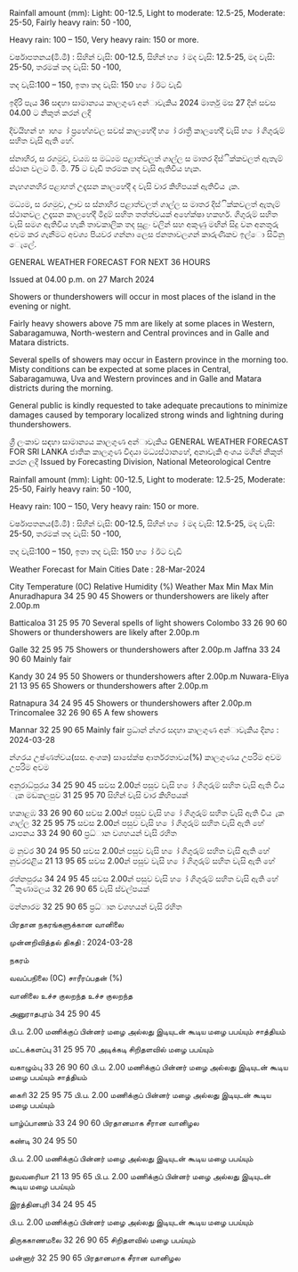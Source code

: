 Rainfall amount (mm): Light: 00-12.5, Light to moderate: 12.5-25, Moderate: 25-50, Fairly heavy rain: 50 -100,

Heavy rain: 100 – 150, Very heavy rain: 150 or more.

වර්ෂාපතනය(මි.මී) : සිහින් වැසි: 00-12.5, සිහින් හ ෝ මද වැසි: 12.5-25, මද වැසි: 25-50, තරමක් තද වැසි: 50 -100,

තද වැසි:100 – 150, ඉතා තද වැසි: 150 හ ෝ ඊට වැඩි

ඉදිරි පැය 36 සඳහා සාමාන්‍යය කාලගුණ අන්‍ාවැකිය 2024 මාර්තු මස 27 දින්‍ සවස 04.00 ට නිකුත් කරන්‍ ලදි

දිවයිහන් හ ාහ ෝ ප්‍රහේශවල සවස් කාලහේදී හ ෝ රාත්‍රී කාලහේදී වැසි හ ෝ ගිගුරුම් සහිත වැසි ඇති හේ.

ස්නාහිර, ස රගමුව, වයඹ ස මධ්‍යම පළාත්වලත් ගාල්ල ස මාතර දිස්ික්කවලත් ඇතැම් ස්ථාන වලට මි. මී. 75 ට වැඩි තරමක තද වැසි ඇතිවිය හැක.

නැහගනහිර පළාහත් උදෑසන කාලහේදී ද වැසි වාර කිහිපයක් ඇතිවිය ැක.

මධ්‍යම, ස රගමුව, ඌව ස ස්නාහිර පළාත්වලත් ගාල්ල ස මාතර දිස්ික්කවලත් ඇතැම් ස්ථානවල උදෑසන කාලහේදී මීදුම් සහිත තත්ත්වයක් අහේක්ෂා හකහර්. ගිගුරුම් සහිත වැසි සමග ඇතිවිය හැකි තාවකාලික තද සුළං වලින් සහ අකුණු මඟින් සිදු වන අනතුරු අවම කර ගැනීමට අවශ්‍ය පියවර ගන්නා ලෙස ජනතාවලගන් කාරුණිකව ඉල්ො සිටිනු ෙැලේ.

GENERAL WEATHER FORECAST FOR NEXT 36 HOURS

Issued at 04.00 p.m. on 27 March 2024

Showers or thundershowers will occur in most places of the island in the evening or night.

Fairly heavy showers above 75 mm are likely at some places in Western, Sabaragamuwa, North-western and Central provinces and in Galle and Matara districts.

Several spells of showers may occur in Eastern province in the morning too. Misty conditions can be expected at some places in Central, Sabaragamuwa, Uva and Western provinces and in Galle and Matara districts during the morning.

General public is kindly requested to take adequate precautions to minimize damages caused by temporary localized strong winds and lightning during thundershowers.

ශ්‍රී ලංකාව සඳහා සාමාන්‍යය කාලගුණ අන්‍ාවැකිය GENERAL WEATHER FORECAST FOR SRI LANKA ජාතික කාලගුණ විදයා මධ්‍යස්ථානහේ, අනාවැකි අංශය මගින් නිකුත් කරන ලදි Issued by Forecasting Division, National Meteorological Centre

Rainfall amount (mm): Light: 00-12.5, Light to moderate: 12.5-25, Moderate: 25-50, Fairly heavy rain: 50 -100,

Heavy rain: 100 – 150, Very heavy rain: 150 or more.

වර්ෂාපතනය(මි.මී) : සිහින් වැසි: 00-12.5, සිහින් හ ෝ මද වැසි: 12.5-25, මද වැසි: 25-50, තරමක් තද වැසි: 50 -100,

තද වැසි:100 – 150, ඉතා තද වැසි: 150 හ ෝ ඊට වැඩි

Weather Forecast for Main Cities Date : 28-Mar-2024

City Temperature (0C) Relative Humidity (%) Weather Max Min Max Min Anuradhapura 34 25 90 45 Showers or thundershowers are likely after 2.00p.m

Batticaloa 31 25 95 70 Several spells of light showers Colombo 33 26 90 60 Showers or thundershowers are likely after 2.00p.m

Galle 32 25 95 75 Showers or thundershowers after 2.00p.m Jaffna 33 24 90 60 Mainly fair

Kandy 30 24 95 50 Showers or thundershowers after 2.00p.m Nuwara-Eliya 21 13 95 65 Showers or thundershowers after 2.00p.m

Ratnapura 34 24 95 45 Showers or thundershowers after 2.00p.m Trincomalee 32 26 90 65 A few showers

Mannar 32 25 90 65 Mainly fair ප්‍රධාන්‍ න්‍ගර සදහා කාලගුණ අන්‍ාවැකිය දින්‍ය : 2024-03-28

න්‍ගරය උෂ්ණත්වය(සස. අංශක) සාසේක්ෂ ආර්තරතාවය(%) කාලගුණය උපරිම අවම උපරිම අවම

අනුරාධ්‍පුරය 34 25 90 45 සවස 2.00න් පසුව වැසි හ ෝ ගිගුරුම් සහිත වැසි ඇති විය ැක මඩකලපුව 31 25 95 70 සිහින් වැසි වාර කිහිපයක්

හකාළඹ 33 26 90 60 සවස 2.00න් පසුව වැසි හ ෝ ගිගුරුම් සහිත වැසි ඇති විය ැක ගාල්ල 32 25 95 75 සවස 2.00න් පසුව වැසි හ ෝ ගිගුරුම් සහිත වැසි ඇති හේ යාපනය 33 24 90 60 ප්‍රධ්‍ාන වශහයන් වැසි රහිත

ම නුවර 30 24 95 50 සවස 2.00න් පසුව වැසි හ ෝ ගිගුරුම් සහිත වැසි ඇති හේ නුවරඑළිය 21 13 95 65 සවස 2.00න් පසුව වැසි හ ෝ ගිගුරුම් සහිත වැසි ඇති හේ

රත්නපුරය 34 24 95 45 සවස 2.00න් පසුව වැසි හ ෝ ගිගුරුම් සහිත වැසි ඇති හේ ිකුණාමලය 32 26 90 65 වැසි ස්වල්පයක්

මන්නාරම 32 25 90 65 ප්‍රධ්‍ාන වශහයන් වැසි රහිත

பிரதான நகரங்களுக்கான வானிலை

முன்னறிவித்தல் திகதி : 2024-03-28

நகரம்

வவப்பநிலை (0C) சாரீரப்பதன் (%)

வானிலை உச்ச குலறந்த உச்ச குலறந்த

அனுராதபுரம் 34 25 90 45

பி.ப. 2.00 மணிக்குப் பின்னர் மழை அல்லது இடியுடன் கூடிய மழை பபய்யும் சாத்தியம்

மட்டக்களப்பு 31 25 95 70 அடிக்கடி சிறிதளவில் மழை பபய்யும்

வகாழும்பு 33 26 90 60 பி.ப. 2.00 மணிக்குப் பின்னர் மழை அல்லது இடியுடன் கூடிய மழை பபய்யும் சாத்தியம்

காைி 32 25 95 75 பி.ப. 2.00 மணிக்குப் பின்னர் மழை அல்லது இடியுடன் கூடிய மழை பபய்யும்

யாழ்ப்பாணம் 33 24 90 60 பிரதானமாக சீரான வானிழல

கண்டி 30 24 95 50

பி.ப. 2.00 மணிக்குப் பின்னர் மழை அல்லது இடியுடன் கூடிய மழை பபய்யும்

நுவவரைியா 21 13 95 65 பி.ப. 2.00 மணிக்குப் பின்னர் மழை அல்லது இடியுடன் கூடிய மழை பபய்யும்

இரத்தினபுரி 34 24 95 45

பி.ப. 2.00 மணிக்குப் பின்னர் மழை அல்லது இடியுடன் கூடிய மழை பபய்யும்

திருககாணமலை 32 26 90 65 சிறிதளவில் மழை பபய்யும்

மன்னார் 32 25 90 65 பிரதானமாக சீரான வானிழல
